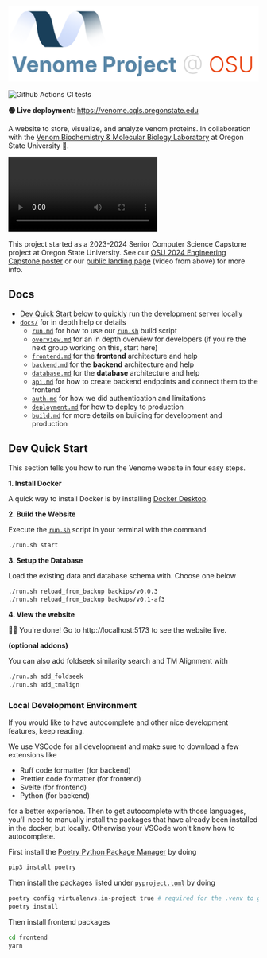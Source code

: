 <img src="./docs/assets/logo-v3.svg" alt="venome title" />

![Github Actions CI tests](https://github.com/venom-biochem-lab/venome/actions/workflows/ci.yml/badge.svg)

**🟢 Live deployment**: https://venome.cqls.oregonstate.edu

A website to store, visualize, and analyze venom proteins. In collaboration with the [Venom Biochemistry & Molecular Biology Laboratory](https://venombiochemistrylab.weebly.com/) at Oregon State University 🦫.

<video autoplay loop src="https://github.com/Venom-Biochem-Lab/venome/assets/65095341/7f0c2fdf-2d06-462a-a57d-2cb043d8141a" ></video>

This project started as a 2023-2024 Senior Computer Science Capstone project at Oregon State University. See our [OSU 2024 Engineering Capstone poster](https://github.com/Venom-Biochem-Lab/venome-poster/blob/main/posters/2024.TheUnknownVenome.CS.094.pdf) or our [public landing page](https://venom-biochem-lab.github.io/venome-poster/) (video from above) for more info.

## Docs

- [Dev Quick Start](#dev-quick-start) below to quickly run the development server locally
- [`docs/`](./docs/) for in depth help or details
  - [`run.md`](./docs/run.md) for how to use our [`run.sh`](./run.sh) build script
  - [`overview.md`](./docs/overview.md) for an in depth overview for developers (if you're the next group working on this, start here)
  - [`frontend.md`](./docs/frontend.md) for the **frontend** architecture and help
  - [`backend.md`](./docs/backend.md) for the **backend** architecture and help
  - [`database.md`](./docs/database.md) for the **database** architecture and help
  - [`api.md`](./docs/api.md) for how to create backend endpoints and connect them to the frontend
  - [`auth.md`](./docs/auth.md) for how we did authentication and limitations
  - [`deployment.md`](./docs/deployment.md) for how to deploy to production
  - [`build.md`](./docs/build.md) for more details on building for development and production

## Dev Quick Start

This section tells you how to run the Venome website in four easy steps.

**1. Install Docker**

A quick way to install Docker is by installing [Docker Desktop](https://www.docker.com/products/docker-desktop/).

**2. Build the Website**

Execute the [`run.sh`](./run.sh) script in your terminal with the command

```bash
./run.sh start
```

**3. Setup the Database**

Load the existing data and database schema with. Choose one below
```bash 
./run.sh reload_from_backup backips/v0.0.3
./run.sh reload_from_backup backups/v0.1-af3
```

**4. View the website**

🎉🥳 You're done! Go to http://localhost:5173 to see the website live.

**(optional addons)**

You can also add foldseek similarity search and TM Alignment with

```bash
./run.sh add_foldseek
./run.sh add_tmalign
```

### Local Development Environment

If you would like to have autocomplete and other nice development features, keep reading.

We use VSCode for all development and make sure to download a few extensions like

- Ruff code formatter (for backend)
- Prettier code formatter (for frontend)
- Svelte (for frontend)
- Python (for backend)

for a better experience. Then to get autocomplete with those languages, you'll need to manually install the packages that have already been installed in the docker, but locally. Otherwise your VSCode won't know how to autocomplete.

First install the [Poetry Python Package Manager](https://python-poetry.org/) by doing

```bash
pip3 install poetry
```

Then install the packages listed under [`pyproject.toml`](./backend/pyproject.toml) by doing

```bash
poetry config virtualenvs.in-project true # required for the .venv to get created
poetry install
```

Then install frontend packages

```bash
cd frontend
yarn
```
